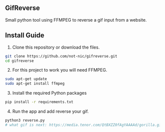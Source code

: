 ## GifReverse
Small python tool using FFMPEG to reverse a gif input from a website.
## Install Guide
1. Clone this repository or download the files.
```bash
git clone https://github.com/not-nic/gifreverse.git
cd gifreverse
```
2. For this project to work you will need FFMPEG.
```bash
sudo apt-get update
sudo apt-get install ffmpeg
```
3. Install the required Python packages
```bash
pip install -r requirements.txt
```
4. Run the app and add reverse your gif.
```bash
python3 reverse.py
# what gif is next: https://media.tenor.com/QtBXZZ0fAgYAAAAd/gorilla.gif
```
